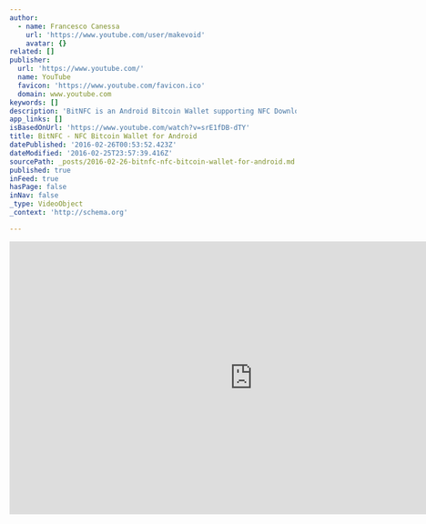 ```yaml
---
author:
  - name: Francesco Canessa
    url: 'https://www.youtube.com/user/makevoid'
    avatar: {}
related: []
publisher:
  url: 'https://www.youtube.com/'
  name: YouTube
  favicon: 'https://www.youtube.com/favicon.ico'
  domain: www.youtube.com
keywords: []
description: 'BitNFC is an Android Bitcoin Wallet supporting NFC Download here: http://bitnfc.org The basic idea is that with BitNFC you can make avery NFC tag into a Bitcoin Wallet with just a tap! Video of the app: https://youtu.be/srE1fDB-dTY The project is open source on GitHub!'
app_links: []
isBasedOnUrl: 'https://www.youtube.com/watch?v=srE1fDB-dTY'
title: BitNFC - NFC Bitcoin Wallet for Android
datePublished: '2016-02-26T00:53:52.423Z'
dateModified: '2016-02-25T23:57:39.416Z'
sourcePath: _posts/2016-02-26-bitnfc-nfc-bitcoin-wallet-for-android.md
published: true
inFeed: true
hasPage: false
inNav: false
_type: VideoObject
_context: 'http://schema.org'

---
```

<iframe src="https://cdn.embedly.com/widgets/media.html?src=https%3A%2F%2Fwww.youtube.com%2Fembed%2FsrE1fDB-dTY%3Ffeature%3Doembed&amp;url=https%3A%2F%2Fwww.youtube.com%2Fwatch%3Fv%3DsrE1fDB-dTY&amp;image=https%3A%2F%2Fi.ytimg.com%2Fvi%2FsrE1fDB-dTY%2Fhqdefault.jpg&amp;key=b7d04c9b404c499eba89ee7072e1c4f7&amp;type=text%2Fhtml&amp;schema=youtube" width="854" height="480" scrolling="no" frameborder="0" allowfullscreen="allowfullscreen" style=""></iframe>